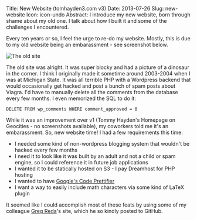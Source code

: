Title: New Website (tomhayden3.com v3)
Date: 2013-07-26
Slug: new-website
Icon: icon-undo
Abstract: I introduce my new website, born through shame about my old one. I talk about how I built it and some of the challenges I encountered.

Every ten years or so, I feel the urge to re-do my website.  Mostly, this is due to my old website being an embarassment - see screenshot below.

![The old site](|filename|/images/oldsite.png)

The old site was alright. It was super blocky and had a picture of a dinosaur in the corner. I think I originally made it sometime around 2003-2004 when I was at Michigan State. It was all terrible PHP with a Wordpress backend that would occasionally get hacked and post a bunch of spam posts about Viagra. I'd have to manually delete all the comments from the database every few months.  I even memorized the SQL to do it:

```
DELETE FROM wp_comments WHERE comment_approved = 0
```

While it was an improvement over v1 (Tommy Hayden's Homepage on Geocities - no screenshots available), my coworkers told me it's an embarassment. So, new website time! I had a few requirements this time:

* I needed some kind of non-wordpress blogging system that wouldn't be hacked every few months
* I need it to look like it was built by an adult and not a child or spam engine, so I could reference it in future job applications
* I wanted it to be statically hosted on S3 - I pay Dreamhost for PHP hosting
* I wanted to have [Google's Code Prettifier](https://code.google.com/p/google-code-prettify/)
* I want a way to easily include math characters via some kind of LaTeX plugin

It seemed like I could accomplish most of these feats by using some of my colleague [Greg Reda](http://www.gregreda.com)'s site, which he so kindly posted to GitHub. 
